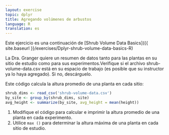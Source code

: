 ```yaml
---
layout: exercise
topic: dplyr
title: Agregando volúmenes de arbustos
language: R
translation: es
---
```


Este ejercicio es una continuación de [Shrub Volume Data Basics]({{ site.baseurl }}/exercises/Dplyr-shrub-volume-data-basics-R)
 
La Dra. Granger quiere un resumen de datos tanto para las plantas en su sitio de estudio como para sus experimentos.Verifique si el archivo shrub-volume-data.csv está en su espacio de trabajo (es posible que su instructor ya lo haya agregado). Si no, descárguelo.
 
 
Este código calcula la altura promedio de una planta en cada sitio:

```r
shrub_dims <- read_csv('shrub-volume-data.csv')
by_site <- group_by(shrub_dims, site)
avg_height <- summarize(by_site, avg_height = mean(height))
```
 
1.  Modifique el código para calcular e imprimir la altura promedio de una planta en cada experimento.
2.  Utilice `max ()` para determinar la altura máxima de una planta en cada sitio de estudio.
